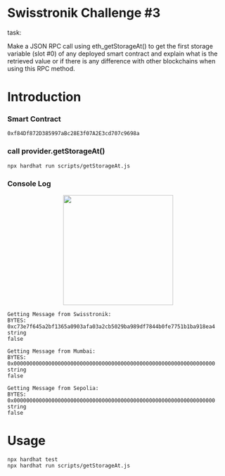 # Swisstronik Challenge #3

task: 

Make a JSON RPC call using eth_getStorageAt() to get the first storage variable (slot #0) of any deployed smart contract and explain what is the retrieved value or if there is any difference with other blockchains when using this RPC method.


# Introduction

### Smart Contract
```
0xf84Df872D385997aBc28E3f07A2E3cd707c9698a
```
### call provider.getStorageAt()
```
npx hardhat run scripts/getStorageAt.js                                    
```
### Console Log

 <p align="center">
 <img height="250" height="auto" src="https://imgur.com/a/sSwnC9k">
 </p>

```
Getting Message from Swisstronik:
BYTES:  0xc73e7f645a2bf1365a0903afa03a2cb5029ba989df7844b0fe7751b1ba918ea4
string
false

Getting Message from Mumbai:
BYTES:  0x0000000000000000000000000000000000000000000000000000000000000000
string
false

Getting Message from Sepolia:
BYTES:  0x0000000000000000000000000000000000000000000000000000000000000000
string
false
```

# Usage
```shell
npx hardhat test
npx hardhat run scripts/getStorageAt.js
```
